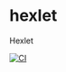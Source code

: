 # hexlet
Hexlet

[![CI](https://github.com/shprotobaza/hexlet/actions/workflows/push.yml/badge.svg)](https://github.com/shprotobaza/hexlet/actions/workflows/push.yml)
